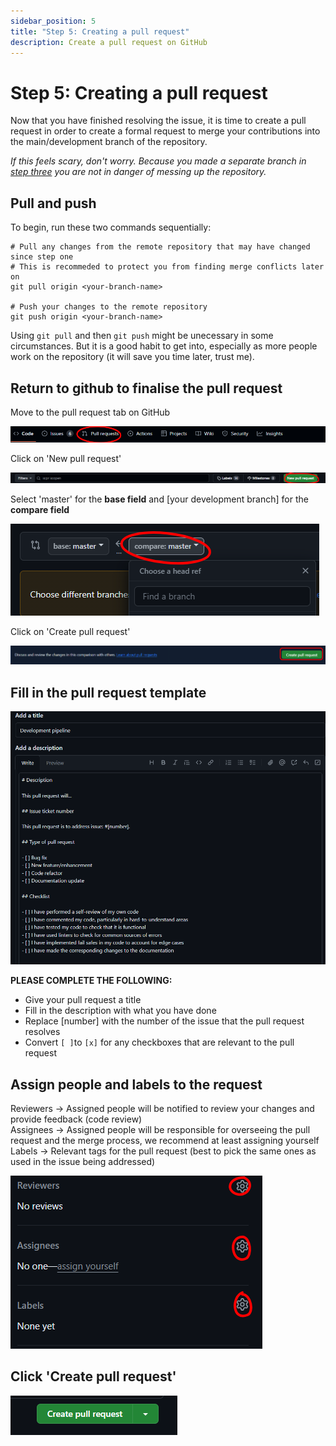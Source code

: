 ```yaml
---
sidebar_position: 5
title: "Step 5: Creating a pull request"
description: Create a pull request on GitHub
---
```


# Step 5: Creating a pull request

Now that you have finished resolving the issue, it is time to create a pull request in order to create a formal request to merge your contributions into the main/development branch of the repository.

*If this feels scary, don't worry. Because you made a separate branch in [step three](./Creating-new-branch.md) you are not in danger of messing up the repository.*

## Pull and push

To begin, run these two commands sequentially:

```console
# Pull any changes from the remote repository that may have changed since step one
# This is recommeded to protect you from finding merge conflicts later on
git pull origin <your-branch-name>

# Push your changes to the remote repository
git push origin <your-branch-name>
```

Using `git pull` and then `git push` might be unecessary in some circumstances. But it is a good habit to get into, especially as more people work on the repository (it will save you time later, trust me).

## Return to github to finalise the pull request

Move to the pull request tab on GitHub

![Screenshot of the location of pull requests](/development-pipeline/pull-request-location.png)

Click on 'New pull request'

![Screenshot of the location of pull request button](/development-pipeline/pull-request-button.png)

Select 'master' for the **base field** and [your development branch] for the **compare field**

![Screenshot of the compare and base](/development-pipeline/pull-request-branch-selection.png)

Click on 'Create pull request'

![Screenshot of the create pull request button](/development-pipeline/create-pull-request-button.png)

## Fill in the pull request template

![Screenshot of the pull request template](/development-pipeline/pull-request-template-boxes.png)

**PLEASE COMPLETE THE FOLLOWING:**

- Give your pull request a title
- Fill in the description with what you have done
- Replace [number] with the number of the issue that the pull request resolves
- Convert `[ ]`to `[x]` for any checkboxes that are relevant to the pull request

## Assign people and labels to the request

Reviewers -> Assigned people will be notified to review your changes and provide feedback (code review)
\
Assignees -> Assigned people will be responsible for overseeing the pull request and the merge process, we recommend at least assigning yourself
\
Labels -> Relevant tags for the pull request (best to pick the same ones as used in the issue being addressed)

![Screenshot of applying labels](/development-pipeline/assign-labels-pull-request.png)

## Click 'Create pull request'

![Screenshot of create pull request button](/development-pipeline/create-pull-request.png)